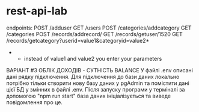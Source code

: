 # rest-api-lab
endpoints:
POST /adduser
GET /users
POST /categories/addcategory
GET /categories
POST /records/addrecord/
GET /records/getuser/1520
GET /records/getcategory?userid=value1&categoryid=value2*
* - instead of value1 and value2 you enter your parameters


ВАРІАНТ #3 ОБЛІК ДОХОДІВ - СУТНІСТЬ BALANCE
У файлі .env описані дані рядку підключення. Для підключення до бази даних локально потрібно тільки створити нову базу даних у pgAdmin та
помістити дані цієї БД у змінних в файлі .env. Після запуску програми у терміналі за допомогою "npm run start" база даних ініціалізується та виведе повідомлення про це.
